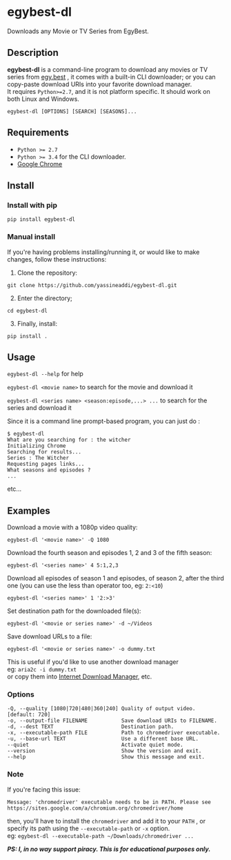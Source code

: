 # egybest-dl

Downloads any Movie or TV Series from EgyBest.

## Description

**egybest-dl** is a command-line program to download any movies or TV series from [egy.best](http://www.egy.best) , it comes with a built-in CLI downloader; or you can copy-paste download URIs into your favorite download manager.\
It requires `Python>=2.7`, and it is not platform specific. It should work on both Linux and Windows.

```
egybest-dl [OPTIONS] [SEARCH] [SEASONS]...
```

## Requirements

- `Python >= 2.7`
- `Python >= 3.4` for the CLI downloader.
- [Google Chrome](https://www.google.com/chrome/)

## Install

### Install with pip
```
pip install egybest-dl
```

### Manual install
If you're having problems installing/running it, or would like to make changes, follow these instructions:

1. Clone the repository:
```
git clone https://github.com/yassineaddi/egybest-dl.git
```
2. Enter the directory;
```
cd egybest-dl
```
3. Finally, install:
```
pip install .
```

## Usage

`egybest-dl --help` for help

`egybest-dl <movie name>` to search for the movie and download it

`egybest-dl <series name> <season:episode,...> ...` to search for the series and download it

Since it is a command line prompt-based program, you can just do :
```
$ egybest-dl
What are you searching for : the witcher
Initializing Chrome
Searching for results...
Series : The Witcher
Requesting pages links...
What seasons and episodes ?
...
```
etc...

## Examples

Download a movie with a 1080p video quality:
```
egybest-dl '<movie name>' -Q 1080
```
Download the fourth season and episodes 1, 2 and 3 of the fifth season:
```
egybest-dl '<series name>' 4 5:1,2,3
```
Download all episodes of season 1 and episodes, of season 2, after the third one (you can use the less than operator too, eg: `2:<10`)
```
egybest-dl '<series name>' 1 '2:>3'
```
Set destination path for the downloaded file(s):
```
egybest-dl '<movie or series name>' -d ~/Videos
```
Save download URLs to a file:
```
egybest-dl '<movie or series name>' -o dummy.txt
```
This is useful if you'd like to use another download manager\
eg: `aria2c -i dummy.txt`\
or copy them into [Internet Download Manager](https://www.internetdownloadmanager.com/), etc.

### Options
```
-Q, --quality [1080|720|480|360|240] Quality of output video.  [default: 720]
-o, --output-file FILENAME           Save download URIs to FILENAME.
-d, --dest TEXT                      Destination path.
-x, --executable-path FILE           Path to chromedriver executable.
-u, --base-url TEXT                  Use a different base URL.
--quiet                              Activate quiet mode.
--version                            Show the version and exit.
--help                               Show this message and exit.
```

### Note

If you're facing this issue:
```
Message: 'chromedriver' executable needs to be in PATH. Please see https://sites.google.com/a/chromium.org/chromedriver/home
```
then, you'll have to install the `chromedriver` and add it to your `PATH` , or specify its path using the `--executable-path` or `-x` option.\
eg: `egybest-dl --executable-path ~/Downloads/chromedriver ...`


_**PS: I, in no way support piracy. This is for educational purposes only.**_
